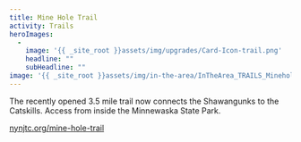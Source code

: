 ```yaml
---
title: Mine Hole Trail
activity: Trails
heroImages:
  - 
    image: '{{ _site_root }}assets/img/upgrades/Card-Icon-trail.png'
    headline: ""
    subHeadline: ""
image: '{{ _site_root }}assets/img/in-the-area/InTheArea_TRAILS_Minehole.jpg'
---
```

<p>The recently opened 3.5 mile trail now connects the Shawangunks to the Catskills. Access from&nbsp;inside the Minnewaska State Park.&nbsp;</p><p><a href="http://www.nynjtc.org/mine-hole-trail" target="_blank">nynjtc.org/mine-hole-trail</a></p>